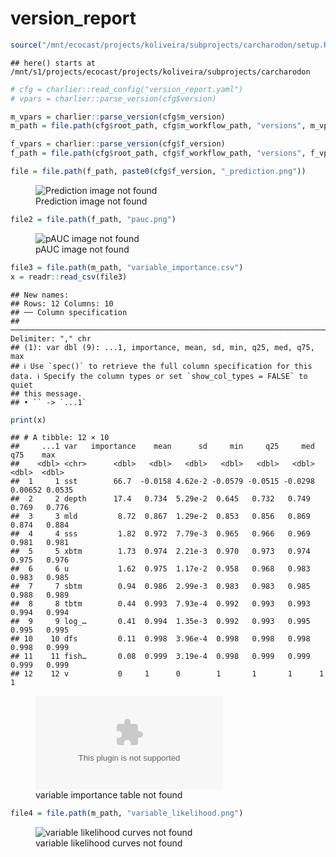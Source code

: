 version_report
================

``` r
source("/mnt/ecocast/projects/koliveira/subprojects/carcharodon/setup.R")
```

    ## here() starts at /mnt/s1/projects/ecocast/projects/koliveira/subprojects/carcharodon

``` r
# cfg = charlier::read_config("version_report.yaml")
# vpars = charlier::parse_version(cfg$version)

m_vpars = charlier::parse_version(cfg$m_version)
m_path = file.path(cfg$root_path, cfg$m_workflow_path, "versions", m_vpars[["major"]], m_vpars[["minor"]], cfg$m_version)

f_vpars = charlier::parse_version(cfg$f_version)
f_path = file.path(cfg$root_path, cfg$f_workflow_path, "versions", f_vpars[["major"]], f_vpars[["minor"]], cfg$f_version)
```

``` r
file = file.path(f_path, paste0(cfg$f_version, "_prediction.png"))
```

<figure>
<img
src="/mnt/s1/projects/ecocast/projects/koliveira/subprojects/carcharodon//workflows/forecast_workflow/versions/v01/000/v01.000.04/v01.000.04_prediction.png"
alt="Prediction image not found" />
<figcaption aria-hidden="true">Prediction image not found</figcaption>
</figure>

``` r
file2 = file.path(f_path, "pauc.png")
```

<figure>
<img
src="/mnt/s1/projects/ecocast/projects/koliveira/subprojects/carcharodon//workflows/forecast_workflow/versions/v01/000/v01.000.04/pauc.png"
alt="pAUC image not found" />
<figcaption aria-hidden="true">pAUC image not found</figcaption>
</figure>

``` r
file3 = file.path(m_path, "variable_importance.csv")
x = readr::read_csv(file3)
```

    ## New names:
    ## Rows: 12 Columns: 10
    ## ── Column specification
    ## ──────────────────────────────────────────────────────────────────────────────────────────────────────────────────────── Delimiter: "," chr
    ## (1): var dbl (9): ...1, importance, mean, sd, min, q25, med, q75, max
    ## ℹ Use `spec()` to retrieve the full column specification for this data. ℹ Specify the column types or set `show_col_types = FALSE` to quiet
    ## this message.
    ## • `` -> `...1`

``` r
print(x)
```

    ## # A tibble: 12 × 10
    ##     ...1 var   importance    mean      sd     min     q25     med     q75    max
    ##    <dbl> <chr>      <dbl>   <dbl>   <dbl>   <dbl>   <dbl>   <dbl>   <dbl>  <dbl>
    ##  1     1 sst        66.7  -0.0158 4.62e-2 -0.0579 -0.0515 -0.0298 0.00652 0.0535
    ##  2     2 depth      17.4   0.734  5.29e-2  0.645   0.732   0.749  0.769   0.776 
    ##  3     3 mld         8.72  0.867  1.29e-2  0.853   0.856   0.869  0.874   0.884 
    ##  4     4 sss         1.82  0.972  7.79e-3  0.965   0.966   0.969  0.981   0.981 
    ##  5     5 xbtm        1.73  0.974  2.21e-3  0.970   0.973   0.974  0.975   0.976 
    ##  6     6 u           1.62  0.975  1.17e-2  0.958   0.968   0.983  0.983   0.985 
    ##  7     7 sbtm        0.94  0.986  2.99e-3  0.983   0.983   0.985  0.988   0.989 
    ##  8     8 tbtm        0.44  0.993  7.93e-4  0.992   0.993   0.993  0.994   0.994 
    ##  9     9 log_…       0.41  0.994  1.35e-3  0.992   0.993   0.995  0.995   0.995 
    ## 10    10 dfs         0.11  0.998  3.96e-4  0.998   0.998   0.998  0.998   0.999 
    ## 11    11 fish…       0.08  0.999  3.19e-4  0.998   0.999   0.999  0.999   0.999 
    ## 12    12 v           0     1      0        1       1       1      1       1

<figure>
<embed
src="/mnt/s1/projects/ecocast/projects/koliveira/subprojects/carcharodon//workflows/modeling_workflow/versions/v01/000/v01.000.04/variable_importance.csv" />
<figcaption aria-hidden="true">variable importance table not
found</figcaption>
</figure>

``` r
file4 = file.path(m_path, "variable_likelihood.png")
```

<figure>
<img
src="/mnt/s1/projects/ecocast/projects/koliveira/subprojects/carcharodon//workflows/modeling_workflow/versions/v01/000/v01.000.04/variable_likelihood.png"
alt="variable likelihood curves not found" />
<figcaption aria-hidden="true">variable likelihood curves not
found</figcaption>
</figure>
